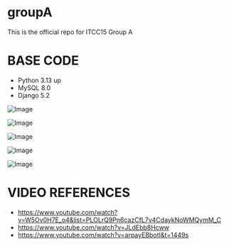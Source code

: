 # groupA
This is the official repo for ITCC15 Group A


# BASE CODE

- Python 3.13 up
- MySQL 8.0
- Django 5.2

![Image](https://github.com/user-attachments/assets/1bcf441c-bb5b-4e8c-a9d6-245053bae5a3)

![Image](https://github.com/user-attachments/assets/82461ce6-9beb-457d-a78c-988bdf5cdc40)

![Image](https://github.com/user-attachments/assets/6542132f-6e4c-40b6-a5bc-ac2797da780b)

![Image](https://github.com/user-attachments/assets/4b18f871-2e3d-4071-88ed-4be7f7ce40af)

![Image](https://github.com/user-attachments/assets/3580bc53-ee8d-47b3-b6ec-960e45e2c210)

# VIDEO REFERENCES

- https://www.youtube.com/watch?v=W5Ov0H7E_o4&list=PLOLrQ9Pn6cazCfL7v4CdaykNoWMQymM_C
- https://www.youtube.com/watch?v=JLdEbb8Hcww
- https://www.youtube.com/watch?v=arpayEBbotI&t=1449s
